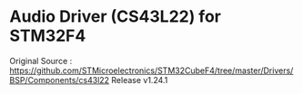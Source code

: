 # Audio Driver (CS43L22) for STM32F4

Original Source :
<https://github.com/STMicroelectronics/STM32CubeF4/tree/master/Drivers/BSP/Components/cs43l22>  Release v1.24.1
